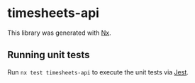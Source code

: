 # timesheets-api

This library was generated with [Nx](https://nx.dev).

## Running unit tests

Run `nx test timesheets-api` to execute the unit tests via [Jest](https://jestjs.io).
